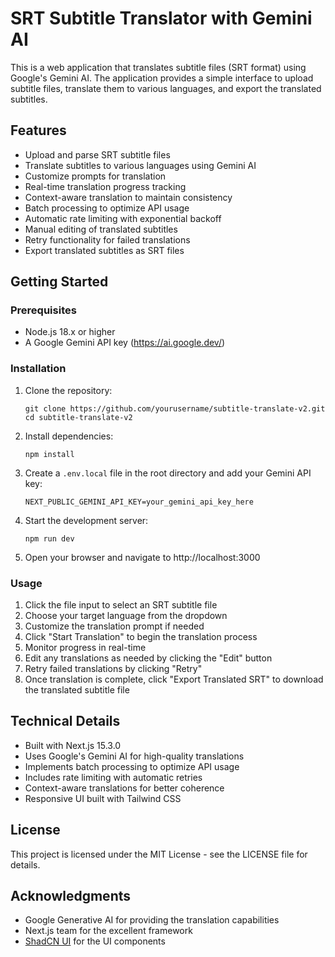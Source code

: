 # SRT Subtitle Translator with Gemini AI

This is a web application that translates subtitle files (SRT format) using Google's Gemini AI. The application provides a simple interface to upload subtitle files, translate them to various languages, and export the translated subtitles.

## Features

- Upload and parse SRT subtitle files
- Translate subtitles to various languages using Gemini AI
- Customize prompts for translation
- Real-time translation progress tracking
- Context-aware translation to maintain consistency
- Batch processing to optimize API usage
- Automatic rate limiting with exponential backoff
- Manual editing of translated subtitles
- Retry functionality for failed translations
- Export translated subtitles as SRT files

## Getting Started

### Prerequisites

- Node.js 18.x or higher
- A Google Gemini API key (https://ai.google.dev/)

### Installation

1. Clone the repository:
   ```
   git clone https://github.com/yourusername/subtitle-translate-v2.git
   cd subtitle-translate-v2
   ```

2. Install dependencies:
   ```
   npm install
   ```

3. Create a `.env.local` file in the root directory and add your Gemini API key:
   ```
   NEXT_PUBLIC_GEMINI_API_KEY=your_gemini_api_key_here
   ```

4. Start the development server:
   ```
   npm run dev
   ```

5. Open your browser and navigate to http://localhost:3000

### Usage

1. Click the file input to select an SRT subtitle file
2. Choose your target language from the dropdown
3. Customize the translation prompt if needed
4. Click "Start Translation" to begin the translation process
5. Monitor progress in real-time
6. Edit any translations as needed by clicking the "Edit" button
7. Retry failed translations by clicking "Retry"
8. Once translation is complete, click "Export Translated SRT" to download the translated subtitle file

## Technical Details

- Built with Next.js 15.3.0
- Uses Google's Gemini AI for high-quality translations
- Implements batch processing to optimize API usage
- Includes rate limiting with automatic retries
- Context-aware translations for better coherence
- Responsive UI built with Tailwind CSS

## License

This project is licensed under the MIT License - see the LICENSE file for details.

## Acknowledgments

- Google Generative AI for providing the translation capabilities
- Next.js team for the excellent framework
- [ShadCN UI](https://ui.shadcn.com/) for the UI components
